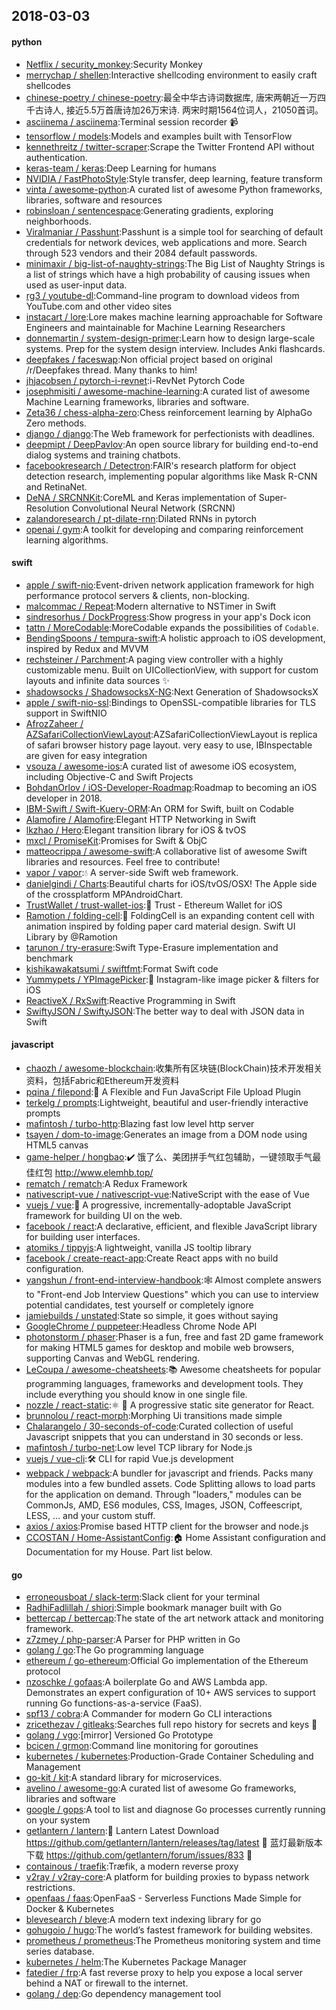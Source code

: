 ## 2018-03-03

#### python
* [Netflix / security_monkey](https://github.com/Netflix/security_monkey):Security Monkey
* [merrychap / shellen](https://github.com/merrychap/shellen):Interactive shellcoding environment to easily craft shellcodes
* [chinese-poetry / chinese-poetry](https://github.com/chinese-poetry/chinese-poetry):最全中华古诗词数据库, 唐宋两朝近一万四千古诗人, 接近5.5万首唐诗加26万宋诗. 两宋时期1564位词人，21050首词。
* [asciinema / asciinema](https://github.com/asciinema/asciinema):Terminal session recorder
📹
* [tensorflow / models](https://github.com/tensorflow/models):Models and examples built with TensorFlow
* [kennethreitz / twitter-scraper](https://github.com/kennethreitz/twitter-scraper):Scrape the Twitter Frontend API without authentication.
* [keras-team / keras](https://github.com/keras-team/keras):Deep Learning for humans
* [NVIDIA / FastPhotoStyle](https://github.com/NVIDIA/FastPhotoStyle):Style transfer, deep learning, feature transform
* [vinta / awesome-python](https://github.com/vinta/awesome-python):A curated list of awesome Python frameworks, libraries, software and resources
* [robinsloan / sentencespace](https://github.com/robinsloan/sentencespace):Generating gradients, exploring neighborhoods.
* [Viralmaniar / Passhunt](https://github.com/Viralmaniar/Passhunt):Passhunt is a simple tool for searching of default credentials for network devices, web applications and more. Search through 523 vendors and their 2084 default passwords.
* [minimaxir / big-list-of-naughty-strings](https://github.com/minimaxir/big-list-of-naughty-strings):The Big List of Naughty Strings is a list of strings which have a high probability of causing issues when used as user-input data.
* [rg3 / youtube-dl](https://github.com/rg3/youtube-dl):Command-line program to download videos from YouTube.com and other video sites
* [instacart / lore](https://github.com/instacart/lore):Lore makes machine learning approachable for Software Engineers and maintainable for Machine Learning Researchers
* [donnemartin / system-design-primer](https://github.com/donnemartin/system-design-primer):Learn how to design large-scale systems. Prep for the system design interview. Includes Anki flashcards.
* [deepfakes / faceswap](https://github.com/deepfakes/faceswap):Non official project based on original /r/Deepfakes thread. Many thanks to him!
* [jhjacobsen / pytorch-i-revnet](https://github.com/jhjacobsen/pytorch-i-revnet):i-RevNet Pytorch Code
* [josephmisiti / awesome-machine-learning](https://github.com/josephmisiti/awesome-machine-learning):A curated list of awesome Machine Learning frameworks, libraries and software.
* [Zeta36 / chess-alpha-zero](https://github.com/Zeta36/chess-alpha-zero):Chess reinforcement learning by AlphaGo Zero methods.
* [django / django](https://github.com/django/django):The Web framework for perfectionists with deadlines.
* [deepmipt / DeepPavlov](https://github.com/deepmipt/DeepPavlov):An open source library for building end-to-end dialog systems and training chatbots.
* [facebookresearch / Detectron](https://github.com/facebookresearch/Detectron):FAIR's research platform for object detection research, implementing popular algorithms like Mask R-CNN and RetinaNet.
* [DeNA / SRCNNKit](https://github.com/DeNA/SRCNNKit):CoreML and Keras implementation of Super-Resolution Convolutional Neural Network (SRCNN)
* [zalandoresearch / pt-dilate-rnn](https://github.com/zalandoresearch/pt-dilate-rnn):Dilated RNNs in pytorch
* [openai / gym](https://github.com/openai/gym):A toolkit for developing and comparing reinforcement learning algorithms.

#### swift
* [apple / swift-nio](https://github.com/apple/swift-nio):Event-driven network application framework for high performance protocol servers & clients, non-blocking.
* [malcommac / Repeat](https://github.com/malcommac/Repeat):Modern alternative to NSTimer in Swift
* [sindresorhus / DockProgress](https://github.com/sindresorhus/DockProgress):Show progress in your app's Dock icon
* [tattn / MoreCodable](https://github.com/tattn/MoreCodable):MoreCodable expands the possibilities of `Codable`.
* [BendingSpoons / tempura-swift](https://github.com/BendingSpoons/tempura-swift):A holistic approach to iOS development, inspired by Redux and MVVM
* [rechsteiner / Parchment](https://github.com/rechsteiner/Parchment):A paging view controller with a highly customizable menu. Built on UICollectionView, with support for custom layouts and infinite data sources
✨
* [shadowsocks / ShadowsocksX-NG](https://github.com/shadowsocks/ShadowsocksX-NG):Next Generation of ShadowsocksX
* [apple / swift-nio-ssl](https://github.com/apple/swift-nio-ssl):Bindings to OpenSSL-compatible libraries for TLS support in SwiftNIO
* [AfrozZaheer / AZSafariCollectionViewLayout](https://github.com/AfrozZaheer/AZSafariCollectionViewLayout):AZSafariCollectionViewLayout is replica of safari browser history page layout. very easy to use, IBInspectable are given for easy integration
* [vsouza / awesome-ios](https://github.com/vsouza/awesome-ios):A curated list of awesome iOS ecosystem, including Objective-C and Swift Projects
* [BohdanOrlov / iOS-Developer-Roadmap](https://github.com/BohdanOrlov/iOS-Developer-Roadmap):Roadmap to becoming an iOS developer in 2018.
* [IBM-Swift / Swift-Kuery-ORM](https://github.com/IBM-Swift/Swift-Kuery-ORM):An ORM for Swift, built on Codable
* [Alamofire / Alamofire](https://github.com/Alamofire/Alamofire):Elegant HTTP Networking in Swift
* [lkzhao / Hero](https://github.com/lkzhao/Hero):Elegant transition library for iOS & tvOS
* [mxcl / PromiseKit](https://github.com/mxcl/PromiseKit):Promises for Swift & ObjC
* [matteocrippa / awesome-swift](https://github.com/matteocrippa/awesome-swift):A collaborative list of awesome Swift libraries and resources. Feel free to contribute!
* [vapor / vapor](https://github.com/vapor/vapor):💧
A server-side Swift web framework.
* [danielgindi / Charts](https://github.com/danielgindi/Charts):Beautiful charts for iOS/tvOS/OSX! The Apple side of the crossplatform MPAndroidChart.
* [TrustWallet / trust-wallet-ios](https://github.com/TrustWallet/trust-wallet-ios):📱
Trust - Ethereum Wallet for iOS
* [Ramotion / folding-cell](https://github.com/Ramotion/folding-cell):📃
FoldingCell is an expanding content cell with animation inspired by folding paper card material design. Swift UI Library by @Ramotion
* [tarunon / try-erasure](https://github.com/tarunon/try-erasure):Swift Type-Erasure implementation and benchmark
* [kishikawakatsumi / swiftfmt](https://github.com/kishikawakatsumi/swiftfmt):Format Swift code
* [Yummypets / YPImagePicker](https://github.com/Yummypets/YPImagePicker):📸
Instagram-like image picker & filters for iOS
* [ReactiveX / RxSwift](https://github.com/ReactiveX/RxSwift):Reactive Programming in Swift
* [SwiftyJSON / SwiftyJSON](https://github.com/SwiftyJSON/SwiftyJSON):The better way to deal with JSON data in Swift

#### javascript
* [chaozh / awesome-blockchain](https://github.com/chaozh/awesome-blockchain):收集所有区块链(BlockChain)技术开发相关资料，包括Fabric和Ethereum开发资料
* [pqina / filepond](https://github.com/pqina/filepond):🌊
A Flexible and Fun JavaScript File Upload Plugin
* [terkelg / prompts](https://github.com/terkelg/prompts):Lightweight, beautiful and user-friendly interactive prompts
* [mafintosh / turbo-http](https://github.com/mafintosh/turbo-http):Blazing fast low level http server
* [tsayen / dom-to-image](https://github.com/tsayen/dom-to-image):Generates an image from a DOM node using HTML5 canvas
* [game-helper / hongbao](https://github.com/game-helper/hongbao):✔️
饿了么、美团拼手气红包辅助，一键领取手气最佳红包 http://www.elemhb.top/
* [rematch / rematch](https://github.com/rematch/rematch):A Redux Framework
* [nativescript-vue / nativescript-vue](https://github.com/nativescript-vue/nativescript-vue):NativeScript with the ease of Vue
* [vuejs / vue](https://github.com/vuejs/vue):🖖
A progressive, incrementally-adoptable JavaScript framework for building UI on the web.
* [facebook / react](https://github.com/facebook/react):A declarative, efficient, and flexible JavaScript library for building user interfaces.
* [atomiks / tippyjs](https://github.com/atomiks/tippyjs):A lightweight, vanilla JS tooltip library
* [facebook / create-react-app](https://github.com/facebook/create-react-app):Create React apps with no build configuration.
* [yangshun / front-end-interview-handbook](https://github.com/yangshun/front-end-interview-handbook):🕸
Almost complete answers to "Front-end Job Interview Questions" which you can use to interview potential candidates, test yourself or completely ignore
* [jamiebuilds / unstated](https://github.com/jamiebuilds/unstated):State so simple, it goes without saying
* [GoogleChrome / puppeteer](https://github.com/GoogleChrome/puppeteer):Headless Chrome Node API
* [photonstorm / phaser](https://github.com/photonstorm/phaser):Phaser is a fun, free and fast 2D game framework for making HTML5 games for desktop and mobile web browsers, supporting Canvas and WebGL rendering.
* [LeCoupa / awesome-cheatsheets](https://github.com/LeCoupa/awesome-cheatsheets):📚
Awesome cheatsheets for popular programming languages, frameworks and development tools. They include everything you should know in one single file.
* [nozzle / react-static](https://github.com/nozzle/react-static):⚛️
🚀
A progressive static site generator for React.
* [brunnolou / react-morph](https://github.com/brunnolou/react-morph):Morphing Ui transitions made simple
* [Chalarangelo / 30-seconds-of-code](https://github.com/Chalarangelo/30-seconds-of-code):Curated collection of useful Javascript snippets that you can understand in 30 seconds or less.
* [mafintosh / turbo-net](https://github.com/mafintosh/turbo-net):Low level TCP library for Node.js
* [vuejs / vue-cli](https://github.com/vuejs/vue-cli):🛠️
CLI for rapid Vue.js development
* [webpack / webpack](https://github.com/webpack/webpack):A bundler for javascript and friends. Packs many modules into a few bundled assets. Code Splitting allows to load parts for the application on demand. Through "loaders," modules can be CommonJs, AMD, ES6 modules, CSS, Images, JSON, Coffeescript, LESS, ... and your custom stuff.
* [axios / axios](https://github.com/axios/axios):Promise based HTTP client for the browser and node.js
* [CCOSTAN / Home-AssistantConfig](https://github.com/CCOSTAN/Home-AssistantConfig):🏠
Home Assistant configuration and Documentation for my House. Part list below.

#### go
* [erroneousboat / slack-term](https://github.com/erroneousboat/slack-term):Slack client for your terminal
* [RadhiFadlillah / shiori](https://github.com/RadhiFadlillah/shiori):Simple bookmark manager built with Go
* [bettercap / bettercap](https://github.com/bettercap/bettercap):The state of the art network attack and monitoring framework.
* [z7zmey / php-parser](https://github.com/z7zmey/php-parser):A Parser for PHP written in Go
* [golang / go](https://github.com/golang/go):The Go programming language
* [ethereum / go-ethereum](https://github.com/ethereum/go-ethereum):Official Go implementation of the Ethereum protocol
* [nzoschke / gofaas](https://github.com/nzoschke/gofaas):A boilerplate Go and AWS Lambda app. Demonstrates an expert configuration of 10+ AWS services to support running Go functions-as-a-service (FaaS).
* [spf13 / cobra](https://github.com/spf13/cobra):A Commander for modern Go CLI interactions
* [zricethezav / gitleaks](https://github.com/zricethezav/gitleaks):Searches full repo history for secrets and keys
🔑
* [golang / vgo](https://github.com/golang/vgo):[mirror] Versioned Go Prototype
* [bcicen / grmon](https://github.com/bcicen/grmon):Command line monitoring for goroutines
* [kubernetes / kubernetes](https://github.com/kubernetes/kubernetes):Production-Grade Container Scheduling and Management
* [go-kit / kit](https://github.com/go-kit/kit):A standard library for microservices.
* [avelino / awesome-go](https://github.com/avelino/awesome-go):A curated list of awesome Go frameworks, libraries and software
* [google / gops](https://github.com/google/gops):A tool to list and diagnose Go processes currently running on your system
* [getlantern / lantern](https://github.com/getlantern/lantern):🔴
Lantern Latest Download https://github.com/getlantern/lantern/releases/tag/latest
🔴
蓝灯最新版本下载 https://github.com/getlantern/forum/issues/833
🔴
* [containous / traefik](https://github.com/containous/traefik):Træfik, a modern reverse proxy
* [v2ray / v2ray-core](https://github.com/v2ray/v2ray-core):A platform for building proxies to bypass network restrictions.
* [openfaas / faas](https://github.com/openfaas/faas):OpenFaaS - Serverless Functions Made Simple for Docker & Kubernetes
* [blevesearch / bleve](https://github.com/blevesearch/bleve):A modern text indexing library for go
* [gohugoio / hugo](https://github.com/gohugoio/hugo):The world’s fastest framework for building websites.
* [prometheus / prometheus](https://github.com/prometheus/prometheus):The Prometheus monitoring system and time series database.
* [kubernetes / helm](https://github.com/kubernetes/helm):The Kubernetes Package Manager
* [fatedier / frp](https://github.com/fatedier/frp):A fast reverse proxy to help you expose a local server behind a NAT or firewall to the internet.
* [golang / dep](https://github.com/golang/dep):Go dependency management tool
